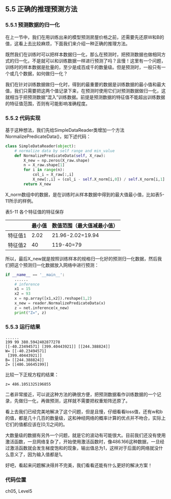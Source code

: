 <!--Copyright © Microsoft Corporation. All rights reserved.
  适用于[License](https://github.com/Microsoft/ai-edu/blob/master/LICENSE.md)版权许可-->

## 5.5 正确的推理预测方法

### 5.5.1 预测数据的归一化

在上一节中，我们在用训练出来的模型预测房屋价格之前，还需要先还原W和B的值，这看上去比较麻烦，下面我们来介绍一种正确的推理方法。

既然我们在训练时可以把样本数据归一化，那么在预测时，把预测数据也做相同方式的归一化，不是就可以和训练数据一样进行预测了吗？且慢！这里有一个问题，训练时的样本数据是批量的，至少是成百成千的数量级。但是预测时，一般只有一个或几个数据，如何做归一化？

我们在针对训练数据做归一化时，得到的最重要的数据是训练数据的最小值和最大值，我们只需要把这两个值记录下来，在预测时使用它们对预测数据做归一化，这就相当于把预测数据“混入”训练数据。前提是预测数据的特征值不能超出训练数据的特征值范围，否则有可能影响准确程度。

### 5.5.2 代码实现

基于这种想法，我们先给SimpleDataReader类增加一个方法NormalizePredicateData()，如下述代码：

```Python
class SimpleDataReader(object):
    # normalize data by self range and min_value
    def NormalizePredicateData(self, X_raw):
        X_new = np.zeros(X_raw.shape)
        n = X_raw.shape[1]
        for i in range(n):
            col_i = X_raw[:,i]
            X_new[:,i] = (col_i - self.X_norm[i,0]) / self.X_norm[i,1]
        return X_new
```

X_norm数组中的数据，是在训练时从样本数据中得到的最大值最小值，比如表5-11所示的样例。

表5-11 各个特征值的特征保存

||最小值|数值范围（最大值减最小值）|
|---|---|---|
|特征值1|2.02|21.96-2.02=19.94|
|特征值2|40|119-40=79|

所以，最后X_new就是按照训练样本的规格归一化好的预测归一化数据，然后我们把这个预测归一化数据放入网络中进行预测：

```Python
if __name__ == '__main__':
    ......
    # inference
    x1 = 15
    x2 = 93
    x = np.array([x1,x2]).reshape(1,2)
    x_new = reader.NormalizePredicateData(x)
    z = net.inference(x_new)
    print("Z=", z)
```
### 5.5.3 运行结果

```
......
199 99 380.5942402877278 
[[-40.23494571] [399.40443921]] [[244.388824]]
W= [[-40.23494571]
 [399.40443921]]
B= [[244.388824]]
Z= [[486.16645199]]
```

比较一下正规方程的结果：

```
z= 486.1051325196855
```

二者非常接近，可以说这种方法的确很方便，把预测数据看作训练数据的一个记录，先做归一化，再做预测，这样就不需要把权重矩阵还原了。

看上去我们已经完美地解决了这个问题，但是且慢，仔细看看loss值，还有w和b的值，都是几十几百的数量级，这和神经网络的概率计算的优点并不吻合，实际上它们的值都应该在[0,1]之间的。

大数量级的数据有另外一个问题，就是它的波动有可能很大。目前我们还没有使用激活函数，一旦网络复杂了，开始使用激活函数时，像486.166这种数据，一旦经过激活函数就会发生梯度饱和的现象，输出值总为1，这样对于后面的网络就没什么意义了，因为输入值都是1。

好吧，看起来问题解决得并不完美，我们看看还能有什么更好的解决方案！

### 代码位置

ch05, Level5
